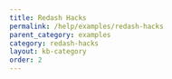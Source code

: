 ```yaml
---
title: Redash Hacks
permalink: /help/examples/redash-hacks
parent_category: examples
category: redash-hacks
layout: kb-category
order: 2
---
```


